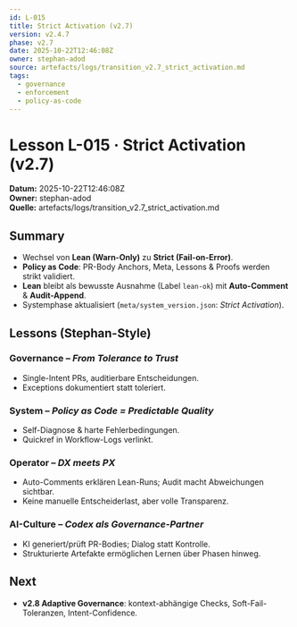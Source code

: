 ```yaml
---
id: L-015
title: Strict Activation (v2.7)
version: v2.4.7
phase: v2.7
date: 2025-10-22T12:46:08Z
owner: stephan-adod
source: artefacts/logs/transition_v2.7_strict_activation.md
tags:
  - governance
  - enforcement
  - policy-as-code
---
```


# Lesson L-015 · Strict Activation (v2.7)

**Datum:** 2025-10-22T12:46:08Z  
**Owner:** stephan-adod  
**Quelle:** artefacts/logs/transition_v2.7_strict_activation.md

## Summary
- Wechsel von **Lean (Warn-Only)** zu **Strict (Fail-on-Error)**.
- **Policy as Code**: PR-Body Anchors, Meta, Lessons & Proofs werden strikt validiert.
- **Lean** bleibt als bewusste Ausnahme (Label `lean-ok`) mit **Auto-Comment** & **Audit-Append**.
- Systemphase aktualisiert (`meta/system_version.json`: *Strict Activation*).

## Lessons (Stephan-Style)

### Governance – *From Tolerance to Trust*
- Single-Intent PRs, auditierbare Entscheidungen.
- Exceptions dokumentiert statt toleriert.

### System – *Policy as Code = Predictable Quality*
- Self-Diagnose & harte Fehlerbedingungen.
- Quickref in Workflow-Logs verlinkt.

### Operator – *DX meets PX*
- Auto-Comments erklären Lean-Runs; Audit macht Abweichungen sichtbar.
- Keine manuelle Entscheiderlast, aber volle Transparenz.

### AI-Culture – *Codex als Governance-Partner*
- KI generiert/prüft PR-Bodies; Dialog statt Kontrolle.
- Strukturierte Artefakte ermöglichen Lernen über Phasen hinweg.

## Next
- **v2.8 Adaptive Governance**: kontext-abhängige Checks, Soft-Fail-Toleranzen, Intent-Confidence.

